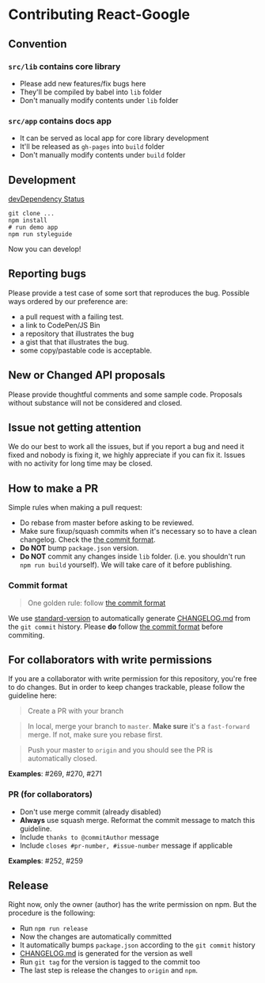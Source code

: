 # Contributing React-Google

## Convention

### `src/lib` contains core library

* Please add new features/fix bugs here
* They'll be compiled by babel into `lib` folder
* Don't manually modify contents under `lib` folder

### `src/app` contains docs app

* It can be served as local app for core library development
* It'll be released as `gh-pages` into `build` folder
* Don't manually modify contents under `build` folder

## Development

[devDependency Status][david-dm-url]

```shell
git clone ...
npm install
# run demo app
npm run styleguide
```

Now you can develop!

## Reporting bugs

Please provide a test case of some sort that reproduces the bug. Possible ways ordered by our preference are:

- a pull request with a failing test.
- a link to CodePen/JS Bin
- a repository that illustrates the bug
- a gist that that illustrates the bug.
- some copy/pastable code is acceptable.

## New or Changed API proposals

Please provide thoughtful comments and some sample code. Proposals without substance will not be considered and closed.

## Issue not getting attention

We do our best to work all the issues, but if you report a bug and need it fixed and nobody is fixing it, we highly appreciate if you can fix it. Issues with no activity for long time may be closed.

## How to make a PR

Simple rules when making a pull request:

* Do rebase from master before asking to be reviewed.
* Make sure fixup/squash commits when it's necessary so to have a clean changelog. Check the [the commit format][commit-format].
* **Do NOT** bump `package.json` version.
* **Do NOT** commit any changes inside `lib` folder. (i.e. you shouldn't run `npm run build` yourself). We will take care of it before publishing.

### Commit format

> One golden rule: follow [the commit format][commit-format]

We use [standard-version][standard-version] to automatically generate [CHANGELOG.md][CHANGELOG.md] from the `git commit` history. Please **do** follow [the commit format][commit-format] before commiting.

## For collaborators with write permissions

If you are a collaborator with write permission for this repository, you're free to do changes. But in order to keep changes trackable, please follow the guideline here:

> Create a PR with your branch

> In local, merge your branch to `master`. **Make sure** it's a `fast-forward` merge. If not, make sure you rebase first.

> Push your master to `origin` and you should see the PR is automatically closed.

**Examples**: #269, #270, #271

### PR (for collaborators)

* Don't use merge commit (already disabled)
* **Always** use squash merge. Reformat the commit message to match this guideline.
* Include `thanks to @commitAuthor` message
* Include `closes #pr-number, #issue-number` message if applicable

**Examples**: #252, #259

## Release

Right now, only the owner (author) has the write permission on npm. But the procedure is the following:

* Run `npm run release`
* Now the changes are automatically committed
* It automatically bumps `package.json` according to the `git commit` history
* [CHANGELOG.md][CHANGELOG.md] is generated for the version as well
* Run `git tag` for the version is tagged to the commit too
* The last step is release the changes to `origin` and `npm`.

[david-dm-image]: https://img.shields.io/david/dev/tomchentw/react-google-maps.svg?style=flat-square
[david-dm-url]: https://david-dm.org/tomchentw/react-google-maps#info=devDependencies
[standard-version]: https://github.com/conventional-changelog/standard-version
[CHANGELOG.md]: ./CHANGELOG.md
[commit-format]: https://github.com/conventional-changelog/standard-version#commit-message-convention-at-a-glance
